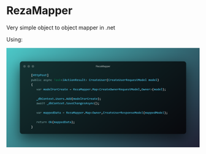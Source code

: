 # RezaMapper

Very simple object to object mapper in .net 

Using:

![alt text](https://github.com/RezaBagheri8/RezaMapper/blob/main/RezaMapper.png)
